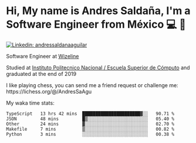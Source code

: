 # Hi, My name is Andres Saldaña, I'm a Software Engineer from México :computer: :boy:

[![Linkedin: andressaldanaaguilar](https://img.shields.io/badge/-andressaldanaaguilar-blue?style=flat-square&logo=Linkedin&logoColor=white&link=https://www.linkedin.com/in/thaianebraga/)](https://www.linkedin.com/in/andressaldanaaguilar)

<p>Software Engineer at <a href="https://www.wizeline.com/">Wizeline</a></p>
<p>Studied at <a href="https://en.wikipedia.org/wiki/ESCOM">Instituto Politecnico Nacional / Escuela Superior de Cómputo</a> and graduated at the end of 2019</p>
<p>I like playing chess, you can send me a friend request or challenge me: https://lichess.org/@/AndresSaAgu</p>

<p> My waka time stats: </p>

<!--START_SECTION:waka-->
```text
TypeScript   13 hrs 42 mins  ██████████████████████▓░░   90.71 % 
JSON         48 mins         █▒░░░░░░░░░░░░░░░░░░░░░░░   05.40 % 
Other        24 mins         ▓░░░░░░░░░░░░░░░░░░░░░░░░   02.70 % 
Makefile     7 mins          ▒░░░░░░░░░░░░░░░░░░░░░░░░   00.82 % 
Python       3 mins          ░░░░░░░░░░░░░░░░░░░░░░░░░   00.38 % 
```
<!--END_SECTION:waka-->
